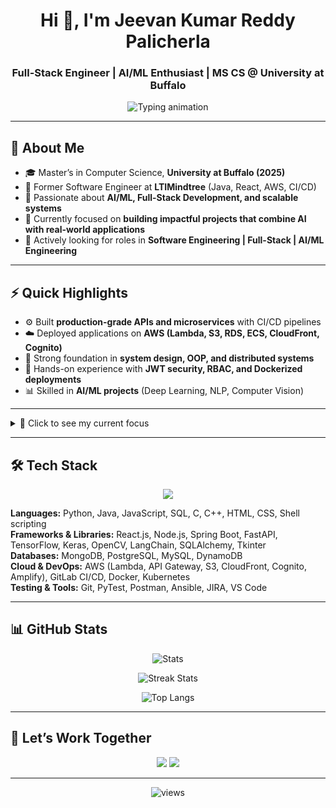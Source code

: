 <!-- Profile Header -->
<h1 align="center">Hi 👋, I'm Jeevan Kumar Reddy Palicherla</h1>
<h3 align="center">Full-Stack Engineer | AI/ML Enthusiast | MS CS @ University at Buffalo</h3>

<!-- Typing animation -->
<p align="center">
  <img src="https://readme-typing-svg.herokuapp.com?size=22&color=1ABC9C&center=true&vCenter=true&width=600&lines=Full+Stack+Developer;AI+%26+ML+Explorer;Software+Engineer;Always+Learning+New+Things" alt="Typing animation" />
</p>

---

## 🚀 About Me  
- 🎓 Master’s in Computer Science, **University at Buffalo (2025)**  
- 💼 Former Software Engineer at **LTIMindtree** (Java, React, AWS, CI/CD)  
- 🤖 Passionate about **AI/ML, Full-Stack Development, and scalable systems**  
- 🔭 Currently focused on **building impactful projects that combine AI with real-world applications**  
- 📌 Actively looking for roles in **Software Engineering | Full-Stack | AI/ML Engineering**

---

## ⚡ Quick Highlights  

- ⚙️ Built **production-grade APIs and microservices** with CI/CD pipelines  
- ☁️ Deployed applications on **AWS (Lambda, S3, RDS, ECS, CloudFront, Cognito)**  
- 🧩 Strong foundation in **system design, OOP, and distributed systems**  
- 🔐 Hands-on experience with **JWT security, RBAC, and Dockerized deployments**  
- 📊 Skilled in **AI/ML projects** (Deep Learning, NLP, Computer Vision)  

---

<details>
  <summary>📌 Click to see my current focus</summary>

- 🚀 Developing **AI/ML-powered applications** with Python & FastAPI  
- 🛡️ Building **secure microservices** with Spring Boot, JWT, and Docker  
- 💻 Creating **Java + React projects** to sharpen full-stack skills  
- 🤖 Exploring **LangChain + OpenAI agents** for real-world automation  

</details>

---

## 🛠️ Tech Stack  

<p align="center">
  <img src="https://skillicons.dev/icons?i=python,java,javascript,c,cpp,react,nodejs,spring,fastapi,tensorflow,pytorch,opencv,aws,docker,kubernetes,mongodb,postgresql,mysql,git" />
</p>

**Languages:** Python, Java, JavaScript, SQL, C, C++, HTML, CSS, Shell scripting  
**Frameworks & Libraries:** React.js, Node.js, Spring Boot, FastAPI, TensorFlow, Keras, OpenCV, LangChain, SQLAlchemy, Tkinter  
**Databases:** MongoDB, PostgreSQL, MySQL, DynamoDB  
**Cloud & DevOps:** AWS (Lambda, API Gateway, S3, CloudFront, Cognito, Amplify), GitLab CI/CD, Docker, Kubernetes  
**Testing & Tools:** Git, PyTest, Postman, Ansible, JIRA, VS Code  

---

## 📊 GitHub Stats  

<p align="center">
  <img src="https://github-readme-stats.vercel.app/api?username=jeevan-13&show_icons=true&theme=radical" alt="Stats" />
</p>

<p align="center">
  <img src="https://github-readme-streak-stats.herokuapp.com/?user=jeevan-13&theme=radical" alt="Streak Stats" />
</p>

<p align="center">
  <img src="https://github-readme-stats.vercel.app/api/top-langs/?username=jeevan-13&layout=compact&theme=radical" alt="Top Langs" />
</p>

---

## 🤝 Let’s Work Together  

<p align="center">
  <a href="mailto:jeevanreddypalicherla@gmail.com"><img src="https://img.shields.io/badge/Email-D14836?style=for-the-badge&logo=gmail&logoColor=white" /></a>
  <a href="https://www.linkedin.com/in/jeevan-kumar-reddy-palicherla-240063175/"><img src="https://img.shields.io/badge/LinkedIn-0A66C2?style=for-the-badge&logo=linkedin&logoColor=white" /></a>
</p>

---

<p align="center">
  <img src="https://komarev.com/ghpvc/?username=jeevan-13&label=Profile+Views&color=brightgreen&style=flat-square" alt="views" />
</p>
